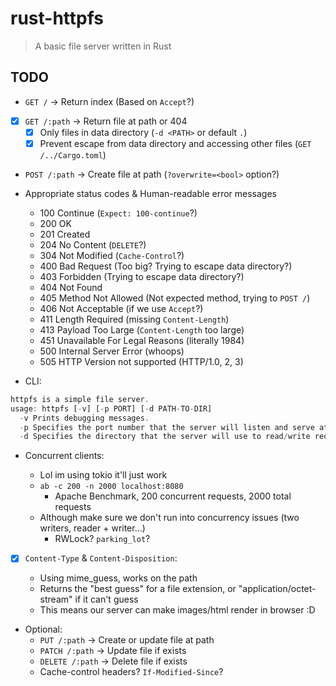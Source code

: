 # rust-httpfs

> A basic file server written in Rust

## TODO

- `GET /` -> Return index (Based on `Accept`?)
- [x] `GET /:path` -> Return file at path or 404
  - [x] Only files in data directory (`-d <PATH>` or default `.`)
  - [x] Prevent escape from data directory and accessing other files (`GET /../Cargo.toml`)
- `POST /:path` -> Create file at path (`?overwrite=<bool>` option?)
- Appropriate status codes & Human-readable error messages

  - 100 Continue (`Expect: 100-continue`?)
  - 200 OK
  - 201 Created
  - 204 No Content (`DELETE`?)
  - 304 Not Modified (`Cache-Control`?)
  - 400 Bad Request (Too big? Trying to escape data directory?)
  - 403 Forbidden (Trying to escape data directory?)
  - 404 Not Found
  - 405 Method Not Allowed (Not expected method, trying to `POST /`)
  - 406 Not Acceptable (if we use `Accept`?)
  - 411 Length Required (missing `Content-Length`)
  - 413 Payload Too Large (`Content-Length` too large)
  - 451 Unavailable For Legal Reasons (literally 1984)
  - 500 Internal Server Error (whoops)
  - 505 HTTP Version not supported (HTTP/1.0, 2, 3)

- CLI:

```js
httpfs is a simple file server.
usage: httpfs [-v] [-p PORT] [-d PATH-TO-DIR]
  -v Prints debugging messages.
  -p Specifies the port number that the server will listen and serve at. Default is 8080.
  -d Specifies the directory that the server will use to read/write requested files. Default is the current directory when launching the application.
```

- Concurrent clients:

  - Lol im using tokio it'll just work
  - `ab -c 200 -n 2000 localhost:8080`
    - Apache Benchmark, 200 concurrent requests, 2000 total requests
  - Although make sure we don't run into concurrency issues (two writers, reader + writer...)
    - RWLock? `parking_lot`?

- [x] `Content-Type` & `Content-Disposition`:

  - Using mime_guess, works on the path
  - Returns the "best guess" for a file extension, or "application/octet-stream" if it can't guess
  - This means our server can make images/html render in browser :D

- Optional:
  - `PUT /:path` -> Create or update file at path
  - `PATCH /:path` -> Update file if exists
  - `DELETE /:path` -> Delete file if exists
  - Cache-control headers? `If-Modified-Since`?
